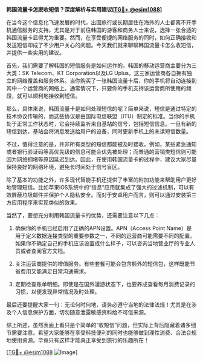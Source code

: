 **韩国流量卡怎麽收短信？深度解析与实用建议[[TG💪+ @esim1088](https://t.me/s/esim1088)]**

在当今这个信息化飞速发展的时代，出国旅行或长期居住在海外的人士都离不开手机通信服务的支持。尤其是对于前往韩国的游客和商务人士来说，选择一张合适的韩国流量卡显得尤为重要。然而，在享受便捷的网络服务的同时，如何正确接收和发送短信却成了不少用户关心的问题。今天我们就来聊聊韩国流量卡怎么收短信，并提供一些实用的建议。

首先，我们需要了解韩国的短信服务是如何运作的。韩国的移动运营商主要分为三大类：SK Telecom、KT Corporation以及LG Uplus。这三家运营商各自拥有独立的网络覆盖和服务体系。当你购买了一张韩国流量卡后，你的手机将自动连接到其中一个运营商的网络上。通常情况下，只要你的手机支持该运营商所使用的频段，就可以顺利地接收到短信。

那么，具体来说，韩国流量卡是如何处理短信的呢？简单来说，短信是通过特定的技术协议传输的，而这些协议是由国际电信联盟（ITU）制定的标准。当你的手机处于正常工作状态时，它会持续监听来自基站的信号，包括短信信息。一旦有新的短信到达，基站会将消息发送给用户的设备，同时更新手机上的未读短信数量。

不过，值得注意的是，并非所有类型的短信都能被及时接收。例如，某些紧急通知或者银行验证码等高优先级的信息可能会优先被处理；而普通的营销类短信则可能因为网络拥堵等原因延迟到达。因此，在使用韩国流量卡的过程中，建议大家尽量保持良好的网络环境，避免长时间处于信号盲区。

除了基本的功能之外，许多现代智能手机还提供了丰富的附加功能来帮助用户更好地管理短信。比如苹果iOS系统中的“信息”应用就集成了强大的过滤机制，可以有效屏蔽垃圾邮件并保护个人隐私安全。而对于安卓用户而言，则可以通过安装第三方应用程序来实现类似的效果。

当然了，要想充分利用韩国流量卡的优势，还需要注意以下几点：

1. 确保你的手机已经启用了正确的APN设置。APN（Access Point Name）是用于定义数据连接类型的重要参数之一，不同的运营商可能需要不同的配置。如果你不确定自己的手机应该设置成什么样子，可以咨询当地营业厅的专业人员或者查阅官方文档。

2. 关注运营商提供的增值服务。有些套餐可能会包含额外的短信包，这样既能节省费用又能满足日常沟通需求。

3. 定期检查账单明细。即使是在国外漫游状态下，也要养成查看每月消费记录的习惯，以便发现异常情况及时处理。

最后还要提醒大家一句：无论何时何地，请务必遵守当地的法律法规！尤其是在涉及个人信息保护方面，切勿随意泄露敏感资料给不可信来源。

综上所述，虽然表面上看只是个简单的“收短信”问题，但实际上背后隐藏着诸多细节需要注意。希望大家能够在享受科技便利的同时也能够做到理性消费、合法合规地使用资源。毕竟只有这样才能真正享受到旅行的乐趣所在！

[[TG💪+ @esim1088](https://t.me/s/esim1088) ![Image](https://i.postimg.cc/4NQfJmqS/Snipaste-2025-05-13-00-14-12.png)]